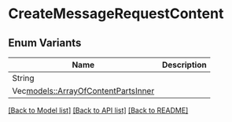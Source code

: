 # CreateMessageRequestContent

## Enum Variants

| Name | Description |
|---- | -----|
| String |  |
| Vec<models::ArrayOfContentPartsInner> |  |

[[Back to Model list]](../README.md#documentation-for-models) [[Back to API list]](../README.md#documentation-for-api-endpoints) [[Back to README]](../README.md)


